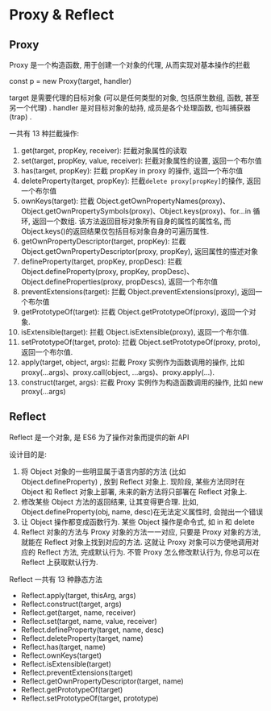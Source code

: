 # Proxy & Reflect

## Proxy

Proxy 是一个构造函数, 用于创建一个对象的代理, 从而实现对基本操作的拦截

const p = new Proxy(target, handler)

target 是需要代理的目标对象 (可以是任何类型的对象, 包括原生数组, 函数, 甚至另一个代理) .
handler 是对目标对象的劫持, 成员是各个处理函数, 也叫捕获器 (trap) .

一共有 13 种拦截操作:

1. get(target, propKey, receiver): 拦截对象属性的读取
2. set(target, propKey, value, receiver): 拦截对象属性的设置, 返回一个布尔值
3. has(target, propKey): 拦截 propKey in proxy 的操作, 返回一个布尔值
4. deleteProperty(target, propKey): 拦截`delete proxy[propKey]`的操作, 返回一个布尔值
5. ownKeys(target): 拦截 Object.getOwnPropertyNames(proxy)、Object.getOwnPropertySymbols(proxy)、Object.keys(proxy)、for...in 循环, 返回一个数组. 该方法返回目标对象所有自身的属性的属性名, 而 Object.keys()的返回结果仅包括目标对象自身的可遍历属性.
6. getOwnPropertyDescriptor(target, propKey): 拦截 Object.getOwnPropertyDescriptor(proxy, propKey), 返回属性的描述对象
7. defineProperty(target, propKey, propDesc): 拦截 Object.defineProperty(proxy, propKey, propDesc)、Object.defineProperties(proxy, propDescs), 返回一个布尔值
8. preventExtensions(target): 拦截 Object.preventExtensions(proxy), 返回一个布尔值
9. getPrototypeOf(target): 拦截 Object.getPrototypeOf(proxy), 返回一个对象.
10. isExtensible(target): 拦截 Object.isExtensible(proxy), 返回一个布尔值.
11. setPrototypeOf(target, proto): 拦截 Object.setPrototypeOf(proxy, proto), 返回一个布尔值.
12. apply(target, object, args): 拦截 Proxy 实例作为函数调用的操作, 比如 proxy(...args)、proxy.call(object, ...args)、proxy.apply(...).
13. construct(target, args): 拦截 Proxy 实例作为构造函数调用的操作, 比如 new proxy(...args)

## Reflect

Reflect 是一个对象, 是 ES6 为了操作对象而提供的新 API

设计目的是:

1. 将 Object 对象的一些明显属于语言内部的方法 (比如 Object.defineProperty) , 放到 Reflect 对象上. 现阶段, 某些方法同时在 Object 和 Reflect 对象上部署, 未来的新方法将只部署在 Reflect 对象上.
2. 修改某些 Object 方法的返回结果, 让其变得更合理. 比如, Object.defineProperty(obj, name, desc)在无法定义属性时, 会抛出一个错误
3. 让 Object 操作都变成函数行为. 某些 Object 操作是命令式, 如 in 和 delete
4. Reflect 对象的方法与 Proxy 对象的方法一一对应, 只要是 Proxy 对象的方法, 就能在 Reflect 对象上找到对应的方法. 这就让 Proxy 对象可以方便地调用对应的 Reflect 方法, 完成默认行为. 不管 Proxy 怎么修改默认行为, 你总可以在 Reflect 上获取默认行为.

Reflect 一共有 13 种静态方法

- Reflect.apply(target, thisArg, args)
- Reflect.construct(target, args)
- Reflect.get(target, name, receiver)
- Reflect.set(target, name, value, receiver)
- Reflect.defineProperty(target, name, desc)
- Reflect.deleteProperty(target, name)
- Reflect.has(target, name)
- Reflect.ownKeys(target)
- Reflect.isExtensible(target)
- Reflect.preventExtensions(target)
- Reflect.getOwnPropertyDescriptor(target, name)
- Reflect.getPrototypeOf(target)
- Reflect.setPrototypeOf(target, prototype)
